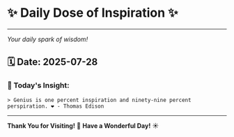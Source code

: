 # ✨ Daily Dose of Inspiration ✨

--- 

_Your daily spark of wisdom!_

## 🗓️ Date: **2025-07-28**

### 💬 Today's Insight:
```
> Genius is one percent inspiration and ninety-nine percent perspiration. ❤️ - Thomas Edison
```

--- 

**Thank You for Visiting!** 🙏
**Have a Wonderful Day!** ☀️
